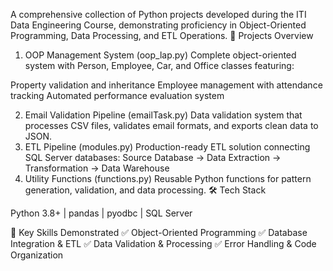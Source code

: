 A comprehensive collection of Python projects developed during the ITI Data Engineering Course, demonstrating proficiency in Object-Oriented Programming, Data Processing, and ETL Operations.
🚀 Projects Overview
1. OOP Management System (oop_lap.py)
Complete object-oriented system with Person, Employee, Car, and Office classes featuring:

Property validation and inheritance
Employee management with attendance tracking
Automated performance evaluation system

2. Email Validation Pipeline (emailTask.py)
Data validation system that processes CSV files, validates email formats, and exports clean data to JSON.
3. ETL Pipeline (modules.py)
Production-ready ETL solution connecting SQL Server databases:
Source Database → Data Extraction → Transformation → Data Warehouse
4. Utility Functions (functions.py)
Reusable Python functions for pattern generation, validation, and data processing.
🛠️ Tech Stack

Python 3.8+ | pandas | pyodbc | SQL Server

🎯 Key Skills Demonstrated
✅ Object-Oriented Programming
✅ Database Integration & ETL
✅ Data Validation & Processing
✅ Error Handling & Code Organization
